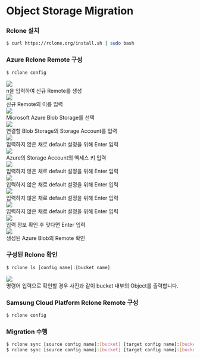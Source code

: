 <h1>Object Storage Migration</h1>

<h3>Rclone 설치</h3>

```bash
$ curl https://rclone.org/install.sh | sudo bash
```

<h3>Azure Rclone Remote 구성</h3>

```bash
$ rclone config
```
<img src=https://github.com/scp-cloudacademy/ce-advanced/assets/147478897/b150088f-24d7-4311-8649-09c14a2f4c28><br>
n을 입력하여 신규 Remote를 생성<br>
<img src=https://github.com/scp-cloudacademy/ce-advanced/assets/147478897/965e2a76-4a3e-453a-8500-efdba34583ea><br>
신규 Remote의 이름 입력<br>
<img src=https://github.com/scp-cloudacademy/ce-advanced/assets/147478897/bec1d8ea-f6b3-4825-994f-cbdbb56fd2cd><br>
Microsoft Azure Blob Storage를 선택<br>
<img src=https://github.com/scp-cloudacademy/ce-advanced/assets/147478897/c9d7bc0a-af18-414d-910b-9488bec1b6ab><br>
연결할 Blob Storage의 Storage Account를 입력<br>
<img src=https://github.com/scp-cloudacademy/ce-advanced/assets/147478897/89809ea5-90f0-4754-bc1c-2e1b0751c21f><br>
입력하지 않은 채로 default 설정을 위해 Enter 입력<br>
<img src=https://github.com/scp-cloudacademy/ce-advanced/assets/147478897/c30bfef6-23ff-4cf5-8c2b-c878e2ece17d><br>
Azure의 Storage Account의 액세스 키 입력<br>
<img src=https://github.com/scp-cloudacademy/ce-advanced/assets/147478897/e21c548c-9a69-49c9-9766-0809a9f5dc14><br>
입력하지 않은 채로 default 설정을 위해 Enter 입력<br>
<img src=https://github.com/scp-cloudacademy/ce-advanced/assets/147478897/41868a2f-1a97-47a6-b04c-5c8d961ed7c9><br>
입력하지 않은 채로 default 설정을 위해 Enter 입력<br>
<img src=https://github.com/scp-cloudacademy/ce-advanced/assets/147478897/2847357a-2774-47f0-86be-68cb980dd54a><br>
입력하지 않은 채로 default 설정을 위해 Enter 입력<br>
<img src=https://github.com/scp-cloudacademy/ce-advanced/assets/147478897/31a96583-7321-4cba-a940-9c572f7248b7><br>
입력하지 않은 채로 default 설정을 위해 Enter 입력<br>
<img src=https://github.com/scp-cloudacademy/ce-advanced/assets/147478897/d10a9b6d-53d7-4d14-ac16-ff1dbb54271d><br>
입력 정보 확인 후 맞다면 Enter 입력<br>
<img src=https://github.com/scp-cloudacademy/ce-advanced/assets/147478897/af13d55c-8255-458f-b56e-91e24902d8f5><br>
생성된 Azure Blob의 Remote 확인<br>

<h3>구성된 Rclone 확인</h3>

```bash
$ rclone ls [config name]:[bucket name]
```
<img src=https://github.com/scp-cloudacademy/ce-advanced/assets/147478897/d9d2cbf6-2fb8-4de1-800a-5154bdb85e9b><br>
명령어 입력으로 확인할 경우 사진과 같이 bucket 내부의 Object를 출력합니다.

<h3>Samsung Cloud Platform Rclone Remote 구성</h3>

```bash
$ rclone config
```

<h3>Migration 수행</h3>

```bash
$ rclone sync [source config name]:[bucket] [target config name]:[bucket] --dry-run --progress
$ rclone sync [source config name]:[bucket] [target config name]:[bucket] --progress
```
